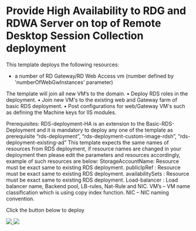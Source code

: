 # Provide High Availability to RDG and RDWA Server on top of Remote Desktop Session Collection deployment

This template deploys the following resources:

<ul><li>a number of RD Gateway/RD Web Access vm (number defined by 'numberOfWebGwInstances' parameter)</li></ul>

The template will join all new VM’s to the domain.
•	Deploy RDS roles in the deployment.
•	Join new VM's to the existing web and Gateway farm of basic RDS deployment.
•	Post configurations for web/Gateway VM's such as defining the Machine keys for IIS modules.

Prerequisites:
RDS-deployment-HA is an extension to the Basic-RDS-Deployment and it is mandatory to deploy any one of the template as prerequisite “rds-deployment”, “rds-deployment-custom-image-rdsh”, “rds-deployment-existing-ad”
This template expects the same names of resources from RDS deployment, if resource names are changed in your deployment then please edit the parameters and resources accordingly, example of such resources are below:
StorageAccountName: Resource must be exact same to existing RDS deployment.
publicIpRef : Resource must be exact same to existing RDS deployment.
availabilitySets : Resource must be exact same to existing RDS deployment.
Load-balancer : Load balancer name, Backend pool, LB-rules, Nat-Rule and NIC.
VM’s – VM name classification which is using copy index function.
NIC – NIC naming convention.


Click the button below to deploy

<a href="https://portal.azure.com/#create/Microsoft.Template/uri/https%3A%2F%2Fraw.githubusercontent.com%2FAzure%2Fazure-quickstart-templates%2Fmaster%2Frds-deployment-HA%2Fazuredeploy.json" target="_blank">
    <img src="http://azuredeploy.net/deploybutton.png"/>
</a>
<a href="http://armviz.io/#/?load=https%3A%2F%2Fraw.githubusercontent.com%2FAzure%2Fazure-quickstart-templates%2Fmaster%2Frds-deployment-HA%2Fazuredeploy.json" target="_blank">
    <img src="http://armviz.io/visualizebutton.png"/>
</a>

